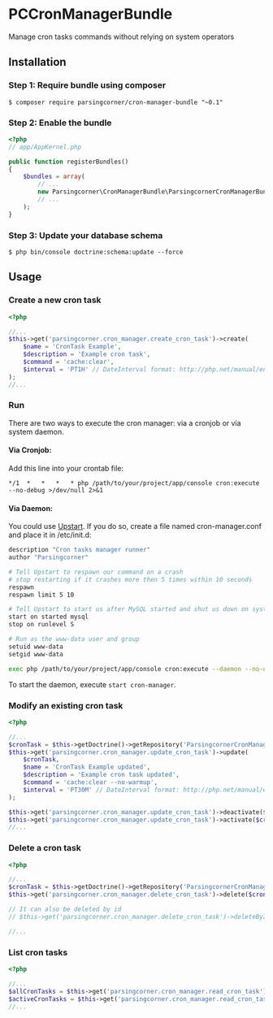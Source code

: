 # PCCronManagerBundle
Manage cron tasks commands without relying on system operators


## Installation

### Step 1: Require bundle using composer

```Shell
$ composer require parsingcorner/cron-manager-bundle "~0.1"
```


### Step 2: Enable the bundle

```php
<?php
// app/AppKernel.php

public function registerBundles()
{
    $bundles = array(
        // ...
        new Parsingcorner\CronManagerBundle\ParsingcornerCronManagerBundle(),
        // ...
    );
}
```


### Step 3: Update your database schema

```Shell
$ php bin/console doctrine:schema:update --force
```


## Usage

### Create a new cron task

```php
<?php

//...
$this->get('parsingcorner.cron_manager.create_cron_task')->create(
    $name = 'CronTask Example',
    $description = 'Example cron task',
    $command = 'cache:clear',
    $interval = 'PT1H' // DateInterval format: http://php.net/manual/en/dateinterval.construct.php
);
//...

```

### Run

There are two ways to execute the cron manager: via a cronjob or via system daemon.

#### Via Cronjob:

Add this line into your crontab file:

```
*/1  *   *   *   * php /path/to/your/project/app/console cron:execute --no-debug >/dev/null 2>&1
```

#### Via Daemon:

You could use [Upstart](http://upstart.ubuntu.com/). If you do so, create a file named cron-manager.conf and place it in /etc/init.d:

```bash
description "Cron tasks manager runner"
author "Parsingcorner"

# Tell Upstart to respawn our command on a crash
# stop restarting if it crashes more then 5 times within 10 seconds
respawn
respawn limit 5 10

# Tell Upstart to start us after MySQL started and shut us down on system shutdown
start on started mysql
stop on runlevel S

# Run as the www-data user and group
setuid www-data
setgid www-data

exec php /path/to/your/project/app/console cron:execute --daemon --no-debug >/dev/null 2>&1
```

To start the daemon, execute `start cron-manager`.



### Modify an existing cron task

```php
<?php

//...
$cronTask = $this->getDoctrine()->getRepository('ParsingcornerCronManagerBundle:TblCronTask')->find($id);
$this->get('parsingcorner.cron_manager.update_cron_task')->update(
    $cronTask,
    $name = 'CronTask Example updated',
    $description = 'Example cron task updated',
    $command = 'cache:clear --no-warmup',
    $interval = 'PT30M' // DateInterval format: http://php.net/manual/en/dateinterval.construct.php
);

$this->get('parsingcorner.cron_manager.update_cron_task')->deactivate($cronTask);
$this->get('parsingcorner.cron_manager.update_cron_task')->activate($cronTask);
//...

```

### Delete a cron task

```php
<?php

//...
$cronTask = $this->getDoctrine()->getRepository('ParsingcornerCronManagerBundle:TblCronTask')->find($id);
$this->get('parsingcorner.cron_manager.delete_cron_task')->delete($cronTask);

// It can also be deleted by id
// $this->get('parsingcorner.cron_manager.delete_cron_task')->deleteById($id);

//...

```


### List cron tasks

```php
<?php

//...
$allCronTasks = $this->get('parsingcorner.cron_manager.read_cron_task')->getAllCronTasks();
$activeCronTasks = $this->get('parsingcorner.cron_manager.read_cron_task')->getActiveCronTasks();
//...

```
